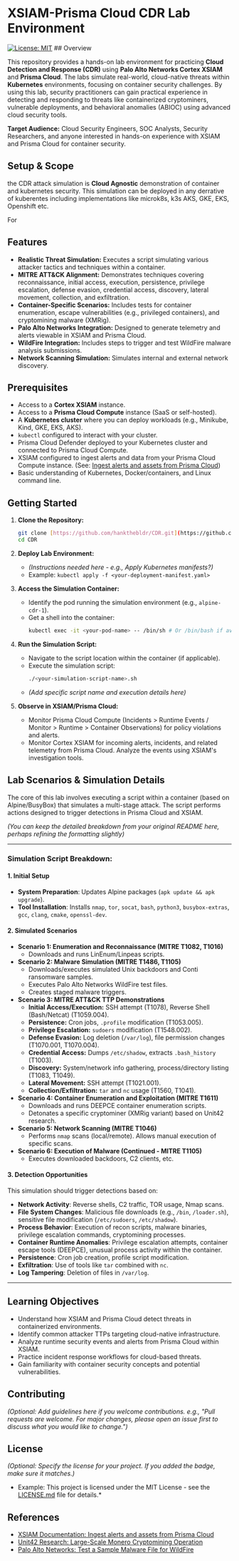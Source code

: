 # XSIAM-Prisma Cloud CDR Lab Environment

[![License: MIT](https://img.shields.io/badge/License-MIT-yellow.svg)](https://opensource.org/licenses/MIT) ## Overview

This repository provides a hands-on lab environment for practicing **Cloud Detection and Response (CDR)** using **Palo Alto Networks Cortex XSIAM** and **Prisma Cloud**. The labs simulate real-world, cloud-native threats within **Kubernetes** environments, focusing on container security challenges.
By using this lab, security practitioners can gain practical experience in detecting and responding to threats like containerized cryptominers, vulnerable deployments, and behavioral anomalies (ABIOC) using advanced cloud security tools.

**Target Audience:** Cloud Security Engineers, SOC Analysts, Security Researchers, and anyone interested in hands-on experience with XSIAM and Prisma Cloud for container security.
## Setup & Scope 
the CDR attack simulation is **Cloud Agnostic** demonstration of container and kubernetes security. This simulation can be deployed in any derrative of kuberentes including implementations like microk8s, k3s AKS, GKE, EKS, Openshift etc. 

For 

## Features

* **Realistic Threat Simulation:** Executes a script simulating various attacker tactics and techniques within a container.
* **MITRE ATT&CK Alignment:** Demonstrates techniques covering reconnaissance, initial access, execution, persistence, privilege escalation, defense evasion, credential access, discovery, lateral movement, collection, and exfiltration.
* **Container-Specific Scenarios:** Includes tests for container enumeration, escape vulnerabilities (e.g., privileged containers), and cryptomining malware (XMRig).
* **Palo Alto Networks Integration:** Designed to generate telemetry and alerts viewable in XSIAM and Prisma Cloud.
* **WildFire Integration:** Includes steps to trigger and test WildFire malware analysis submissions.
* **Network Scanning Simulation:** Simulates internal and external network discovery.

## Prerequisites

* Access to a **Cortex XSIAM** instance.
* Access to a **Prisma Cloud Compute** instance (SaaS or self-hosted).
* A **Kubernetes cluster** where you can deploy workloads (e.g., Minikube, Kind, GKE, EKS, AKS).
* `kubectl` configured to interact with your cluster.
* Prisma Cloud Defender deployed to your Kubernetes cluster and connected to Prisma Cloud Compute.
* XSIAM configured to ingest alerts and data from your Prisma Cloud Compute instance. (See: [Ingest alerts and assets from Prisma Cloud](https://docs-cortex.paloaltonetworks.com/r/Cortex-XSIAM/Cortex-XSIAM-Documentation/Ingest-alerts-and-assets-from-Prisma-Cloud))
* Basic understanding of Kubernetes, Docker/containers, and Linux command line.

## Getting Started

1.  **Clone the Repository:**
    ```bash
    git clone [https://github.com/hankthebldr/CDR.git](https://github.com/hankthebldr/CDR.git)
    cd CDR
    ```
2.  **Deploy Lab Environment:**
    * *(Instructions needed here - e.g., Apply Kubernetes manifests?)*
    * Example: `kubectl apply -f <your-deployment-manifest.yaml>`
3.  **Access the Simulation Container:**
    * Identify the pod running the simulation environment (e.g., `alpine-cdr-1`).
    * Get a shell into the container:
        ```bash
        kubectl exec -it <your-pod-name> -- /bin/sh # Or /bin/bash if available
        ```
4.  **Run the Simulation Script:**
    * Navigate to the script location within the container (if applicable).
    * Execute the simulation script:
        ```bash
        ./<your-simulation-script-name>.sh
        ```
    * *(Add specific script name and execution details here)*

5.  **Observe in XSIAM/Prisma Cloud:**
    * Monitor Prisma Cloud Compute (Incidents > Runtime Events / Monitor > Runtime > Container Observations) for policy violations and alerts.
    * Monitor Cortex XSIAM for incoming alerts, incidents, and related telemetry from Prisma Cloud. Analyze the events using XSIAM's investigation tools.

## Lab Scenarios & Simulation Details

The core of this lab involves executing a script within a container (based on Alpine/BusyBox) that simulates a multi-stage attack. The script performs actions designed to trigger detections in Prisma Cloud and XSIAM.

*(You can keep the detailed breakdown from your original README here, perhaps refining the formatting slightly)*

---

### **Simulation Script Breakdown:**

#### **1. Initial Setup**
* **System Preparation**: Updates Alpine packages (`apk update && apk upgrade`).
* **Tool Installation**: Installs `nmap`, `tor`, `socat`, `bash`, `python3`, `busybox-extras`, `gcc`, `clang`, `cmake`, `openssl-dev`.

#### **2. Simulated Scenarios**

* **Scenario 1: Enumeration and Reconnaissance (MITRE T1082, T1016)**
    * Downloads and runs LinEnum/Linpeas scripts.
* **Scenario 2: Malware Simulation (MITRE T1486, T1105)**
    * Downloads/executes simulated Unix backdoors and Conti ransomware samples.
    * Executes Palo Alto Networks WildFire test files.
    * Creates staged malware triggers.
* **Scenario 3: MITRE ATT&CK TTP Demonstrations**
    * **Initial Access/Execution:** SSH attempt (T1078), Reverse Shell (Bash/Netcat) (T1059.004).
    * **Persistence:** Cron jobs, `.profile` modification (T1053.005).
    * **Privilege Escalation:** `sudoers` modification (T1548.002).
    * **Defense Evasion:** Log deletion (`/var/log`), file permission changes (T1070.001, T1070.004).
    * **Credential Access:** Dumps `/etc/shadow`, extracts `.bash_history` (T1003).
    * **Discovery:** System/network info gathering, process/directory listing (T1083, T1049).
    * **Lateral Movement:** SSH attempt (T1021.001).
    * **Collection/Exfiltration:** `tar` and `nc` usage (T1560, T1041).
* **Scenario 4: Container Enumeration and Exploitation (MITRE T1611)**
    * Downloads and runs DEEPCE container enumeration scripts.
    * Detonates a specific cryptominer (XMRig variant) based on Unit42 research.
* **Scenario 5: Network Scanning (MITRE T1046)**
    * Performs `nmap` scans (local/remote). Allows manual execution of specific scans.
* **Scenario 6: Execution of Malware (Continued - MITRE T1105)**
    * Executes downloaded backdoors, C2 clients, etc.

#### **3. Detection Opportunities**

This simulation should trigger detections based on:

* **Network Activity**: Reverse shells, C2 traffic, TOR usage, Nmap scans.
* **File System Changes**: Malicious file downloads (e.g., `/bin`, `/loader.sh`), sensitive file modification (`/etc/sudoers`, `/etc/shadow`).
* **Process Behavior**: Execution of recon scripts, malware binaries, privilege escalation commands, cryptomining processes.
* **Container Runtime Anomalies**: Privilege escalation attempts, container escape tools (DEEPCE), unusual process activity within the container.
* **Persistence**: Cron job creation, profile script modification.
* **Exfiltration**: Use of tools like `tar` combined with `nc`.
* **Log Tampering**: Deletion of files in `/var/log`.

---

## Learning Objectives

* Understand how XSIAM and Prisma Cloud detect threats in containerized environments.
* Identify common attacker TTPs targeting cloud-native infrastructure.
* Analyze runtime security events and alerts from Prisma Cloud within XSIAM.
* Practice incident response workflows for cloud-based threats.
* Gain familiarity with container security concepts and potential vulnerabilities.

## Contributing

*(Optional: Add guidelines here if you welcome contributions. e.g., "Pull requests are welcome. For major changes, please open an issue first to discuss what you would like to change.")*

## License

*(Optional: Specify the license for your project. If you added the badge, make sure it matches.)*
* Example: This project is licensed under the MIT License - see the [LICENSE.md](LICENSE.md) file for details.*

## References

* [XSIAM Documentation: Ingest alerts and assets from Prisma Cloud](https://docs-cortex.paloaltonetworks.com/r/Cortex-XSIAM/Cortex-XSIAM-Documentation/Ingest-alerts-and-assets-from-Prisma-Cloud)
* [Unit42 Research: Large-Scale Monero Cryptomining Operation](https://unit42.paloaltonetworks.com/unit42-large-scale-monero-cryptocurrency-mining-operation-using-xmrig/)
* [Palo Alto Networks: Test a Sample Malware File for WildFire](https://docs.paloaltonetworks.com/advanced-wildfire/administration/configure-advanced-wildfire-analysis/verify-wildfire-submissions/test-a-sample-malware-file)
